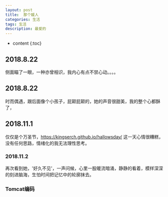 ```yaml
---
layout: post
title:  那个媛人
categories: 生活 
tags: 生活 
description: 最爱的
---
```


* content
{:toc}

## 2018.8.22
   侧面瞄了一眼，一种亦曾相识，我内心有点不禁心动。。。。
## 2018.8.22
   时而偶遇，跟后面像个小孩子，屁颠屁颠的，她的声音很甜美，我的整个心都酥了，
## 2018.11.1
   仅仅是个万圣节，https://kingserch.github.io/hallowsday/ 这一天心情很糟糕，没有任何思路，情绪化的我无法理性思考。
###  2018.11.2
   再次看到她，'好久不见'，一声问候，心里一股暖流暗涌，静静的看着，模样深深的刻进脑海，生怕时间把记忆中的轮廓抹去。

### Tomcat编码
